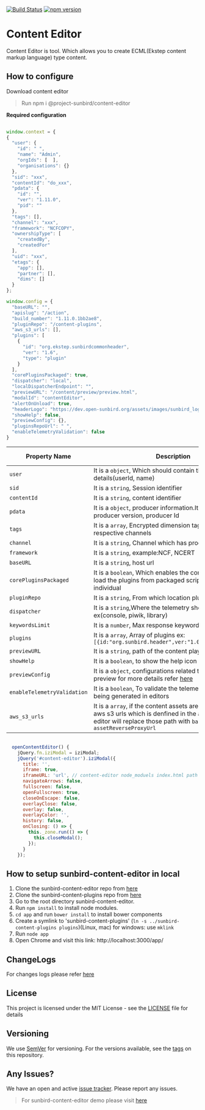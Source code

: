 [![Build Status](https://travis-ci.org/project-sunbird/sunbird-content-editor.svg?branch=master)](https://travis-ci.org/project-sunbird/sunbird-content-editor)
[![npm version](https://badge.fury.io/js/%40project-sunbird%2Fcontent-editor.svg)](https://badge.fury.io/js/%40project-sunbird%2Fcontent-editor)

# Content Editor
	
Content Editor is tool. Which allows you to create ECML(Ekstep content markup language) type content.
## How to configure
 Download content editor 

>Run npm i @project-sunbird/content-editor

**Required configuration**
	
```js
	
window.context = {
{
  "user": {
    "id": " ",
    "name": "Admin",
    "orgIds": [  ],
    "organisations": {}
  },
  "sid": "xxx",
  "contentId": "do_xxx",
  "pdata": {
    "id": "",
    "ver": "1.11.0",
    "pid": ""
  },
  "tags": [],
  "channel": "xxx",
  "framework": "NCFCOPY",
  "ownershipType": [
    "createdBy",
    "createdFor"
  ],
  "uid": "xxx",
  "etags": {
    "app": [],
    "partner": [],
    "dims": []
  }
};
```
```js
window.config = {
  "baseURL": "",
  "apislug": "/action",
  "build_number": "1.11.0.1bb2ae8",
  "pluginRepo": "/content-plugins",
  "aws_s3_urls": [],
  "plugins": [
    {
      "id": "org.ekstep.sunbirdcommonheader",
      "ver": "1.6",
      "type": "plugin"
    }
  ],
  "corePluginsPackaged": true,
  "dispatcher": "local",
  "localDispatcherEndpoint": "",
  "previewURL": "/content/preview/preview.html",
  "modalId": "contentEditor",
  "alertOnUnload": true,
  "headerLogo": "https://dev.open-sunbird.org/assets/images/sunbird_logo.png",
  "showHelp": false,
  "previewConfig": {},
  "pluginsRepoUrl": " ",
  "enableTelemetryValidation": false
}
```
| Property Name | Description | Default Value   |
| --- | --- | --- |
| `user` | It is a `object`, Which should contain the user details(userId, name)  | NA  |
| `sid` | It is a `string`, Session identifier  | NA  |
| `contentId ` | It is a `string`,  content identifier | NA  |
| `pdata ` | It is a `object`,  producer information.It can have producer version, producer Id | NA  |
| `tags ` | It is a `array`,  Encrypted dimension tags passed by respective channels| NA  |
| `channel ` | It is a `string`,  Channel which has produced the event| NA  |
| `framework ` | It is a `string`, example:NCF, NCERT| NA  |
| `baseURL ` | It is a `string`, host url| NA  |
| `corePluginsPackaged ` | It is a `boolean`, Which enables the content-editor to load the plugins from packaged script rather than individual  | true  |
| `pluginRepo ` | It is a `string`, From which location plugins should load  | /plugins  |
| `dispatcher ` | It is a `string`,Where the telemetry should log ex(console, piwik, library) | console |
| `keywordsLimit ` | It is a `number`, Max response keyword size| 500 |
| `plugins ` | It is a `array`, Array of plugins ex:`[{id:"org.sunbird.header",ver:"1.0",type:"plugin"}]`| NA |
| `previewURL ` | It is a `string`, path of the content player preview | NA |
| `showHelp ` | It is a `boolean`, to show the help icon in the editor | false |
| `previewConfig ` | It is a `object`, configurations related to content player preview for more details refer [here](https://github.com/project-sunbird/sunbird-content-player) | false |
| `enableTelemetryValidation ` | It is a `boolean`, To validate the telemetry events which is being generated in editors | false |
| `aws_s3_urls ` | It is a `array`, if the content assets are referring any of aws s3 urls which is denfined in the `aws_s3_urls` then editor will replace those path with `baseURL + assetReverseProxyUrl` | NA |






```js

  openContentEditor() {
    jQuery.fn.iziModal = iziModal;
    jQuery('#content-editor').iziModal({
      title: '',
      iframe: true,
      iframeURL: 'url', // content-editor node_moduels index.html path
      navigateArrows: false,
      fullscreen: false,
      openFullscreen: true,
      closeOnEscape: false,
      overlayClose: false,
      overlay: false,
      overlayColor: '',
      history: false,
      onClosing: () => {
        this._zone.run(() => {
          this.closeModal();
        });
      }
    });
```
	

## How to setup sunbird-content-editor in local
1. Clone the sunbird-content-editor repo from [here](https://github.com/project-sunbird/sunbird-content-editor)
2. Clone the sunbird-content-plugins repo from [here](https://github.com/project-sunbird/sunbird-content-plugins) 
3. Go to the root directory sunbird-content-editor.
4. Run `npm install` to install node modules.
3. `cd app` and run `bower install` to install bower components
5. Create a symlink to 'sunbird-content-plugins' (`ln -s ../sunbird-content-plugins plugins`)(Linux, mac)
for windows: use `mklink`
6. Run `node app`
7. Open Chrome and visit this link: http://localhost:3000/app/


## ChangeLogs
   For changes logs please refer [here](https://github.com/project-sunbird/sunbird-content-editor/releases) 

  


## License
This project is licensed under the MIT License - see the [LICENSE](https://github.com/project-sunbird/sunbird-content-editor/blob/master/LICENSE) file for details

## Versioning
We use [SemVer](https://semver.org/) for versioning. For the versions available, see the [tags](https://github.com/project-sunbird/sunbird-content-editor/tags) on this repository.

## Any Issues?
We have an open and active [issue tracker](https://project-sunbird.atlassian.net/issues/). Please report any issues.


>For sunbird-content-editor demo please visit [here](https://staging.open-sunbird.org/workspace/content/create)   

